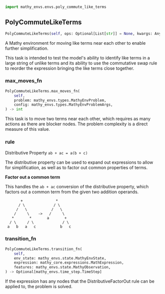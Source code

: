 ```python

import mathy_envs.envs.poly_commute_like_terms
```

## PolyCommuteLikeTerms
```python
PolyCommuteLikeTerms(self, ops: Optional[List[str]] = None, kwargs: Any)
```
A Mathy environment for moving like terms near each other to enable
further simplification.

This task is intended to test the model's ability to identify like terms
in a large string of unlike terms and its ability to use the commutative
swap rule to reorder the expression bringing the like terms close together.

### max_moves_fn
```python
PolyCommuteLikeTerms.max_moves_fn(
    self, 
    problem: mathy_envs.types.MathyEnvProblem, 
    config: mathy_envs.types.MathyEnvProblemArgs, 
) -> int
```
This task is to move two terms near each other, which requires
as many actions as there are blocker nodes. The problem complexity
is a direct measure of this value.
### rule
Distributive Property
`ab + ac = a(b + c)`

 The distributive property can be used to expand out expressions
 to allow for simplification, as well as to factor out common properties
 of terms.

 **Factor out a common term**

 This handles the `ab + ac` conversion of the distributive property, which
 factors out a common term from the given two addition operands.

           +               *
          / \             / \
         /   \           /   \
        /     \    ->   /     \
       *       *       a       +
      / \     / \             / \
     a   b   a   c           b   c

### transition_fn
```python
PolyCommuteLikeTerms.transition_fn(
    self, 
    env_state: mathy_envs.state.MathyEnvState, 
    expression: mathy_core.expressions.MathExpression, 
    features: mathy_envs.state.MathyObservation, 
) -> Optional[mathy_envs.time_step.TimeStep]
```
If the expression has any nodes that the DistributiveFactorOut rule
can be applied to, the problem is solved.
